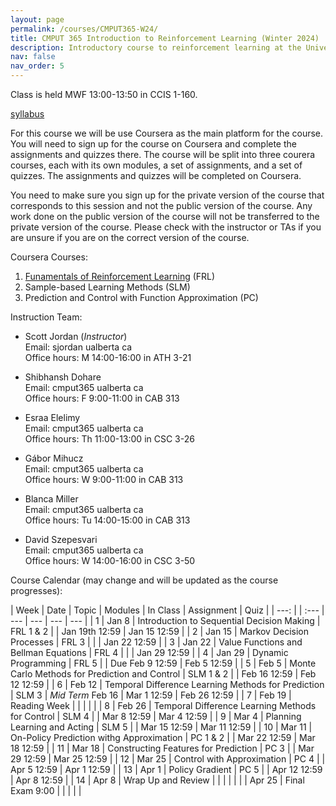 ```yaml
---
layout: page
permalink: /courses/CMPUT365-W24/
title: CMPUT 365 Introduction to Reinforcement Learning (Winter 2024)
description: Introductory course to reinforcement learning at the University of Alberta 
nav: false
nav_order: 5
---
```


Class is held MWF 13:00-13:50 in CCIS 1-160.

[syllabus](/assets/CMPUT365-W24/syllabus.pdf)

For this course we will be use Coursera as the main platform for the course. You will need to sign up for the course on Coursera and complete the assignments and quizzes there. The course will be split into three courera courses, each with its own modules, a set of assignments, and a set of quizzes. The assignments and quizzes will be completed on Coursera. 

You need to make sure you sign up for the private version of the course that corresponds to this session and not the public version of the course. Any work done on the public version of the course will not be transferred to the private version of the course. Please check with the instructor or TAs if you are unsure if you are on the correct version of the course.

Coursera Courses:

1. [Funamentals of Reinforcement Learning](tbd) (FRL)
2. Sample-based Learning Methods (SLM)
3. Prediction and Control with Function Approximation (PC)

Instruction Team:

- Scott Jordan (*Instructor*) <br>
  Email: sjordan <at> ualberta <dot> ca <br>
  Office hours: M 14:00-16:00 in ATH 3-21

- Shibhansh Dohare <br>
  Email: cmput365 <at> ualberta <dot> ca <br>
  Office hours: F 9:00-11:00 in CAB 313

- Esraa Elelimy <br>
  Email: cmput365 <at> ualberta <dot> ca <br>
  Office hours: Th 11:00-13:00 in CSC 3-26

- Gábor Mihucz <br>
  Email: cmput365 <at> ualberta <dot> ca <br>
  Office hours: W 9:00-11:00 in CAB 313

- Blanca Miller <br>
  Email: cmput365 <at> ualberta <dot> ca <br>
  Office hours: Tu 14:00-15:00 in CAB 313 

- David Szepesvari <br>
  Email: cmput365 <at> ualberta <dot> ca <br>
  Office hours: W 14:00-16:00 in CSC 3-50





Course Calendar (may change and will be updated as the course progresses):


| Week | Date | Topic | Modules | In Class | Assignment | Quiz | 
| ---: |      | :---  | ---     | ---      | ---        |  --- |
| 1    | Jan 8  | Introduction to Sequential Decision Making | FRL 1 & 2 |  | Jan 19th 12:59  | Jan 15 12:59  |
| 2    | Jan 15 | Markov Decision Processes |  FRL 3  |  |  | Jan 22 12:59  |
| 3    | Jan 22 | Value Functions and Bellman Equations | FRL 4 |  |   | Jan 29 12:59  |
| 4    | Jan 29 | Dynamic Programming | FRL 5 |  | Due Feb 9 12:59 | Feb  5 12:59 |
| 5    | Feb 5  | Monte Carlo Methods for Prediction and Control | SLM 1 & 2 | | Feb 16 12:59 | Feb 12 12:59 |
| 6    | Feb 12 | Temporal Difference Learning Methods for Prediction | SLM 3 | *Mid Term* Feb 16 | Mar 1 12:59 | Feb 26 12:59 |
| 7    | Feb 19 | Reading Week |  |  |  |  |
| 8    | Feb 26 | Temporal Difference Learning Methods for Control | SLM 4 |  | Mar 8 12:59 | Mar 4 12:59 |
| 9    | Mar 4  | Planning Learning and Acting | SLM 5 |  | Mar 15 12:59 | Mar 11 12:59 |
| 10   | Mar 11 | On-Policy Prediction withg Approximation | PC 1 & 2 |  | Mar 22 12:59 | Mar 18 12:59 |
| 11   | Mar 18 | Constructing Features for Prediction | PC 3 |  | Mar 29 12:59 | Mar 25 12:59 |
| 12   | Mar 25 | Control with Approximation | PC 4 |  |  Apr 5 12:59 | Apr 1 12:59 |
| 13   | Apr 1  | Policy Gradient | PC 5 |  | Apr 12 12:59 | Apr 8 12:59 |
| 14   | Apr 8  | Wrap Up and Review |  |  |  |  |
|      | Apr 25 | Final Exam 9:00 |  |  |  |  |